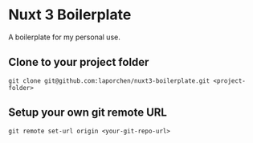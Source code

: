 # Nuxt 3 Boilerplate

A boilerplate for my personal use.

## Clone to your project folder
```
git clone git@github.com:laporchen/nuxt3-boilerplate.git <project-folder>
```

## Setup your own git remote URL
```
git remote set-url origin <your-git-repo-url>
```
